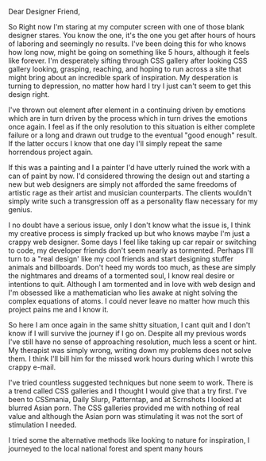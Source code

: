 Dear Designer Friend,

So Right now I'm staring at my computer screen with one of those blank designer stares. You know the one, it's the one you get after hours of hours of laboring and seemingly no results. I've been doing this for who knows how long now, might be going on something like 5 hours, although it feels like forever. I'm desperately sifting through CSS gallery after looking CSS gallery looking, grasping, reaching, and hoping to run across a site that might bring about an incredible spark of inspiration. My desperation is turning to depression, no matter how hard I try I just can't seem to get this design right. 

I've thrown out element after element in a continuing driven by emotions which are in turn driven by the process which in turn drives the emotions once again. I feel as if the only resolution to this situation is either complete failure or a long and drawn out trudge to the eventual "good enough" result. If the latter occurs I know that one day I'll simply repeat the same horrendous project again.

If this was a painting and I a painter I'd have utterly ruined the work with a can of paint by now. I'd considered throwing the design out and starting a new but web designers are simply not afforded the same freedoms of artistic rage as their artist and musician counterparts. The clients wouldn't simply write such a transgression off as a personality flaw necessary for my genius.

I no doubt have a serious issue, only I don't know what the issue is, I think my creative process is simply fracked up but who knows maybe I'm just a crappy web designer. Some days I feel like taking up car repair or switching to code, my developer friends don't seem nearly as tormented. Perhaps I'll turn to a "real design' like my cool friends and start designing stuffer animals and billboards. Don't heed my words too much, as these are simply the nightmares and dreams of a tormented soul, I know real desire or intentions to quit. Although I am tormented and in love with web design and I'm obsessed like a mathematician who lies awake at night solving the complex equations of atoms. I could never leave no matter how much this project pains me and I know it.               


So here I am once again in the same shitty situation, I cant quit and I don't know if I will survive the journey if I go on. Despite all my previous words I've still have no sense of approaching resolution, much less a scent or hint. My therapist was simply wrong, writing down my problems does not solve them. I think I'll bill him for the missed work hours during which I wrote this crappy e-mail. 

I've tried countless suggested techniques but none seem to work. There is a trend called CSS galleries and I thought I would give that a try first. I've been to CSSmania, Daily Slurp, Patterntap, and at Scrnshots I looked at blurred Asian porn. The CSS galleries provided me with nothing of real value and although the Asian porn was stimulating it was not the sort of stimulation I needed. 


I tried some the alternative methods like looking to nature for inspiration, I journeyed to the local national forest and spent many hours 

      
                                 



